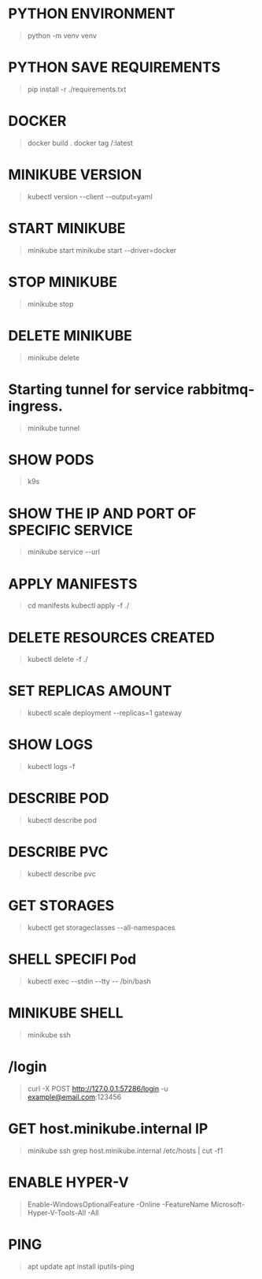 # PYTHON ENVIRONMENT
>python -m venv venv
# PYTHON SAVE REQUIREMENTS
>pip install -r ./requirements.txt

# DOCKER
>docker build .
>docker tag <sha256> <username>/<converter>:latest

# MINIKUBE VERSION
> kubectl version --client --output=yaml

# START MINIKUBE
> minikube start
> minikube start --driver=docker

# STOP MINIKUBE
> minikube stop

# DELETE MINIKUBE
> minikube delete

# Starting tunnel for service rabbitmq-ingress.
> minikube tunnel

# SHOW PODS
> k9s

# SHOW THE IP AND PORT OF SPECIFIC SERVICE
> minikube service <service-name> --url

# APPLY MANIFESTS
> cd manifests
>  kubectl apply -f ./

# DELETE RESOURCES CREATED
>  kubectl delete -f ./

# SET REPLICAS AMOUNT
> kubectl scale deployment --replicas=1 gateway

# SHOW LOGS
> kubectl logs -f <pod-name>

# DESCRIBE POD
> kubectl describe pod <pod-name>

# DESCRIBE PVC
> kubectl describe pvc

# GET STORAGES
> kubectl get storageclasses --all-namespaces

# SHELL SPECIFI Pod
> kubectl exec --stdin --tty <pod> -- /bin/bash

# MINIKUBE SHELL
>minikube ssh

# /login
> curl -X POST http://127.0.0.1:57286/login -u example@email.com:123456

# GET host.minikube.internal IP
>minikube ssh grep host.minikube.internal /etc/hosts | cut -f1

# ENABLE HYPER-V
> Enable-WindowsOptionalFeature -Online -FeatureName Microsoft-Hyper-V-Tools-All -All

# PING
>apt update
>apt install iputils-ping
